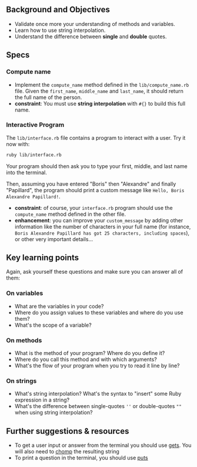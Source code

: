 ## Background and Objectives

- Validate once more your understanding of methods and variables.
- Learn how to use string interpolation.
- Understand the difference between **single** and **double** quotes.

## Specs

### Compute name

- Implement the `compute_name` method defined in the `lib/compute_name.rb` file. Given the `first_name`, `middle_name` and `last_name`, it should return the full name of the person.
- **constraint**: You must use **string interpolation** with `#{}` to build this full name.

### Interactive Program

The `lib/interface.rb` file contains a program to interact with a user. Try it now with:

```bash
ruby lib/interface.rb
```

Your program should then ask you to type your first, middle, and last name into  the terminal.

Then, assuming you have entered "Boris" then "Alexandre" and finally "Papillard", the program should print a custom message like `Hello, Boris Alexandre Papillard!`.

- **constraint**: of course, your `interface.rb` program should use the `compute_name` method defined in the other file.
- **enhancement**: you can improve your `custom_message` by adding other information like the number of characters in your full name (for instance, `Boris Alexandre Papillard has got 25 characters, including spaces`), or other very important details...

## Key learning points

Again, ask yourself these questions and make sure you can answer all of them:

### On variables

- What are the variables in your code?
- Where do you assign values to these variables and where do you use them?
- What's the scope of a variable?

### On methods

- What is the method of your program? Where do you define it?
- Where do you call this method and with which arguments?
- What's the flow of your program when you try to read it line by line?

### On strings

- What's string interpolation? What's the syntax to "insert" some Ruby expression in a string?
- What's the difference between single-quotes `''` or double-quotes `""` when using string interpolation?

## Further suggestions & resources

- To get a user input or answer from the terminal you should use [gets](http://www.ruby-doc.org/docs/Tutorial/part_02/user_input.html). You will also need to [chomp](https://ruby-doc.org/core-3.1.2/String.html#method-i-chomp) the resulting string
- To print a question in the terminal, you should use [puts](https://ruby-doc.org/core-3.1.2/IO.html#method-i-puts)
